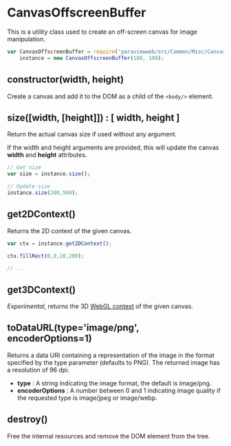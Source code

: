 # CanvasOffscreenBuffer

This is a utility class used to create an off-screen
canvas for image manipulation.

```js
var CanvasOffscreenBuffer = require('paraviewweb/src/Common/Misc/CanvasOffscreenBuffer'),
    instance = new CanvasOffscreenBuffer(100, 100);
```

## constructor(width, height)

Create a canvas and add it to the DOM as a child of the
`<body/>` element.

## size([width, [height]]) : [ width, height ]

Return the actual canvas size if used without any argument.

If the width and height arguments are provided, this will update the canvas
__width__ and __height__ attributes.

```js
// Get size
var size = instance.size();

// Update size
instance.size(200,500);
```

## get2DContext()

Returns the 2D context of the given canvas.

```js
var ctx = instance.get2DContext();

ctx.fillRect(0,0,10,200);

// ...
```

## get3DContext()

_Experimental_, returns the 3D [WebGL context](https://developer.mozilla.org/en-US/docs/Web/API/WebGLRenderingContext) of the given canvas.

## toDataURL(type='image/png', encoderOptions=1)

Returns a data URI containing a representation of the image in the
format specified by the type parameter (defaults to PNG). The returned image has a resolution of 96 dpi.

- __type__ : A string indicating the image format, the default is image/png.
- __encoderOptions__ : A number between 0 and 1 indicating image quality if the requested type is image/jpeg or image/webp.

## destroy()

Free the internal resources and remove the DOM element from the tree.
